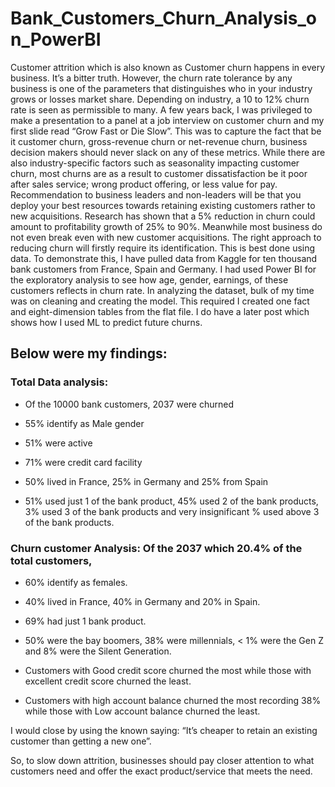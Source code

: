 # Bank_Customers_Churn_Analysis_on_PowerBI


Customer attrition which is also known as Customer churn happens in every business. It’s a bitter truth. However, the churn rate tolerance by any business is one of the parameters that distinguishes who in your industry grows or losses market share.
Depending on industry, a 10 to 12% churn rate is seen as permissible to many. A few years back, I was privileged to make a presentation to a panel at a job interview on customer churn and my first slide read “Grow Fast or Die Slow”. This was to capture the fact that be it customer churn, gross-revenue churn or net-revenue churn, business decision makers should never slack on any of these metrics.
While there are also industry-specific factors such as seasonality impacting customer churn, most churns are as a result to customer dissatisfaction be it poor after sales service; wrong product offering, or less value for pay.
Recommendation to business leaders and non-leaders will be that you deploy your best resources towards retaining existing customers rather to new acquisitions. Research has shown that a 5% reduction in churn could amount to profitability growth of 25% to 90%. Meanwhile most business do not even break even with new customer acquisitions.
The right approach to reducing churn will firstly require its identification. This is best done using data. To demonstrate this, I have pulled data from Kaggle for ten thousand bank customers from France, Spain and Germany. I had used Power BI for the exploratory analysis to see how age, gender, earnings, of these customers reflects in churn rate.
In analyzing the dataset, bulk of my time was on cleaning and creating the model. This required I created one fact and eight-dimension tables from the flat file. I do have a later post which shows how I used ML to predict future churns.

## Below were my findings:
### Total Data analysis:

- Of the 10000 bank customers, 2037 were churned

- 55% identify as Male gender

- 51% were active 

- 71% were credit card facility

- 50% lived in France, 25% in Germany and 25% from Spain

- 51% used just 1 of the bank product, 45% used 2 of the bank products, 3% used 3 of the bank products and very insignificant % used above 3 of the bank products.

### Churn customer Analysis: Of the 2037 which 20.4% of the total customers,

- 60% identify as females.

- 40% lived in France, 40% in Germany and 20% in Spain.

- 69% had just 1 bank product.

- 50% were the bay boomers, 38% were millennials, < 1% were the Gen Z and 8% were the Silent Generation.

- Customers with Good credit score churned the most while those with excellent credit score churned the least.

- Customers with high account balance churned the most recording 38% while those with Low account balance churned the least. 

I would close by using the known saying: “It’s cheaper to retain an existing customer than getting a new one”.

 So, to slow down attrition, businesses should pay closer attention to what customers need and offer the exact product/service that meets the need.
 
